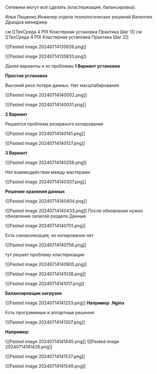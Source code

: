 Сетевики могут всё сделать (кластеризация, балансировка).

Илья Лещенко Инженер отдела технологических решений
Валентин Драздов менеджер


см [[ТехСреда 4 PIX Кластерная установка Практика Шаг 1]]
см [[ТехСреда 4 PIX Кластерная установка Практика Шаг 2]]

![[Pasted image 20240714135826.png]]


![[Pasted image 20240714135833.png]]

Далее варианты и их проблемы
**1 Вариант установки**

**Простая установка**

Высокий риск потери данных.
Нет масштабирования

![[Pasted image 20240714140002.png]]


![[Pasted image 20240714140031.png]]




**2 Вариант**

Решается проблема резервного копирования

![[Pasted image 20240714140141.png]]


![[Pasted image 20240714140127.png]]





**3 Вариант**

![[Pasted image 20240714140256.png]]

Нет взаимодействия между мастерами

![[Pasted image 20240714140307.png]]



**Решение хранения данных**

![[Pasted image 20240714140404.png]]


![[Pasted image 20240714140433.png]]
После обновления нужно обновление записей раздела Данные



![[Pasted image 20240714140701.png]]


Есть синхронизация, но копирования нет

![[Pasted image 20240714140756.png]]


тут решает проблему кластеризации

![[Pasted image 20240714140905.png]]


![[Pasted image 20240714141038.png]]

![[Pasted image 20240714141017.png]]



**Балансировщик нагрузки**

![[Pasted image 20240714141253.png]]
**Например .Nginx**

Есть программные и аппартные решения


![[Pasted image 20240714141307.png]]


**Например:**

![[Pasted image 20240714141445.png]]
![[Pasted image 20240714141426.png]]




![[Pasted image 20240714141537.png]]



![[Pasted image 20240714141549.png]]




